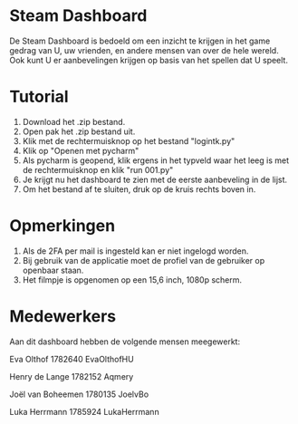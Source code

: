 # Steam Dashboard
De Steam Dashboard is bedoeld om een inzicht te krijgen in het game gedrag van U, uw vrienden, en andere mensen van over de hele wereld. Ook kunt U er aanbevelingen krijgen op basis van het spellen dat U speelt.

# Tutorial
1.  Download het .zip bestand.
2.  Open pak het .zip bestand uit.
3.  Klik met de rechtermuisknop op het bestand "logintk.py"
4.  Klik op "Openen met pycharm"
5.  Als pycharm is geopend, klik ergens in het typveld waar het leeg is met de rechtermuisknop en klik "run 001.py"
6.  Je krijgt nu het dashboard te zien met de eerste aanbeveling in de lijst.
7.  Om het bestand af te sluiten, druk op de kruis rechts boven in.

# Opmerkingen
1. Als de 2FA per mail is ingesteld kan er niet ingelogd worden.
2. Bij gebruik van de applicatie moet de profiel van de gebruiker op openbaar staan.
3. Het filmpje is opgenomen op een 15,6 inch, 1080p scherm.

# Medewerkers
Aan dit dashboard hebben de volgende mensen meegewerkt:

Eva Olthof
1782640
EvaOlthofHU

Henry de Lange
1782152
Aqmery

Joël van Boheemen
1780135
JoelvBo

Luka Herrmann
1785924
LukaHerrmann
